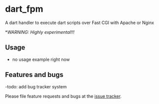 # dart_fpm

A dart handler to execute dart scripts over Fast CGI with Apache or Nginx  

**WARNING: Highly experimental!!!*

## Usage

- no usage example right now

## Features and bugs

-todo: add bug tracker system

Please file feature requests and bugs at the [issue tracker][tracker].

[tracker]: http://example.com/issues/replaceme
